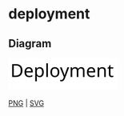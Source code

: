 # deployment

## Diagram

![diagram](deployment.svg)

[PNG](deployment.png) | [SVG](deployment.svg)

